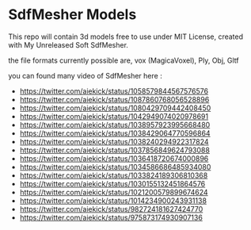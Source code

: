 # SdfMesher Models

This repo will contain 3d models free to use under MIT License, created  with My Unreleased Soft SdfMesher.

the file formats currently possible are, vox (MagicaVoxel), Ply, Obj, Gltf

you can found many video of SdfMesher here : 

 * https://twitter.com/aiekick/status/1058579844567576576
 * https://twitter.com/aiekick/status/1087860768056528896
 * https://twitter.com/aiekick/status/1080429709442408450
 * https://twitter.com/aiekick/status/1042949074020978691
 * https://twitter.com/aiekick/status/1038957923995668480
 * https://twitter.com/aiekick/status/1038429064770596864
 * https://twitter.com/aiekick/status/1038240294922317824
 * https://twitter.com/aiekick/status/1037856849624793088
 * https://twitter.com/aiekick/status/1036418720674000896
 * https://twitter.com/aiekick/status/1034586686485934080
 * https://twitter.com/aiekick/status/1033824189306810368
 * https://twitter.com/aiekick/status/1030155132451864576
 * https://twitter.com/aiekick/status/1021200579899674624
 * https://twitter.com/aiekick/status/1014234900243931138
 * https://twitter.com/aiekick/status/982724181627424770
 * https://twitter.com/aiekick/status/975873174930907136
